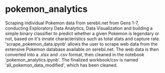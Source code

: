 # pokemon_analytics
Scraping individual Pokemon data from serebii.net from Gens 1-7, conducting Exploratory Data Analytics, Data Visualization and building a simple binary classifier to predict whether a given Pokemon is legendary or not, based on it's innate characteristics such as total stats and capture rate.
'scrape_pokemon_data.ipynb' allows the user to scrape web data from the extensive Pokemon database available on serebii.net.
The web data is then converted into a .xlsx and .csv format, then cleaned in the notebook 'pokemon_analytics.ipynb'.
The finalized workbook/csv is named 'all_pokemon_data_modified', which has been cleaned.
